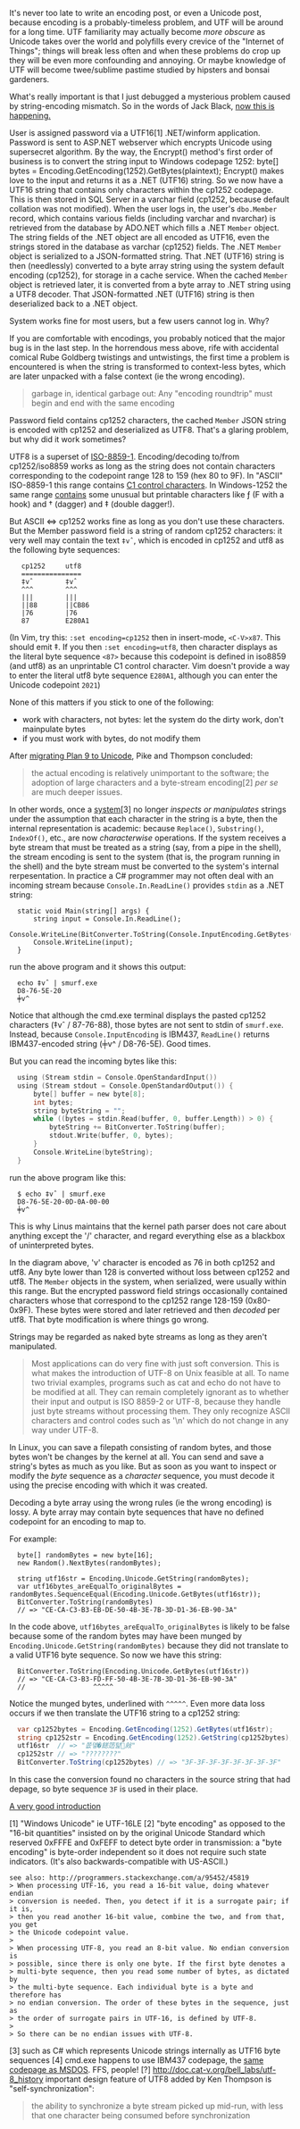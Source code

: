 It's never too late to write an encoding post, or even a Unicode post, because
encoding is a probably-timeless problem, and UTF will be around for a long time.
UTF familiarity may actually become *more obscure* as Unicode takes over the world
and polyfills every crevice of the "Internet of Things"; things will break less often and 
when these problems do crop up they will be even more confounding and annoying.
Or maybe knowledge of UTF will become twee/sublime pastime studied by hipsters
and bonsai gardeners.

What's really important is that I just debugged a mysterious problem caused by 
string-encoding mismatch. So in the words of Jack Black, [now this is happening.](https://www.youtube.com/watch?v=cDfQo1ANeLM#t=58)

User is assigned password via a UTF16[1] .NET/winform application.
Password is sent to ASP.NET webserver which encrypts Unicode using supersecret algorithm.
By the way, the Encrypt() method's first order of business is to convert the string input to Windows codepage 1252:
  byte[] bytes = Encoding.GetEncoding(1252).GetBytes(plaintext);
Encrypt() makes love to the input and returns it as a .NET (UTF16) string.
So we now have a UTF16 string that contains only characters within the cp1252 codepage.
This is then stored in SQL Server in a varchar field (cp1252, because default collation was not modified).
When the user logs in, the user's `dbo.Member` record, which contains various fields (including varchar and nvarchar)
is retrieved from the database by ADO.NET which fills a .NET `Member` object. The string fields of the 
.NET object are all encoded as UTF16, even the strings stored in the database as varchar (cp1252) fields.
The .NET `Member` object is serialized to a JSON-formatted string. That .NET (UTF16) string
is then (needlessly) converted to a byte array string using the system default encoding
(cp1252), for storage in a cache service.
When the cached `Member` object is retrieved later, it is converted from a byte array to .NET string using a UTF8 decoder.
That JSON-formatted .NET (UTF16) string is then deserialized back to a .NET object.

System works fine for most users, but a few users cannot log in. Why?

If you are comfortable with encodings, you probably noticed that the 
major bug is in the last step. In the horrendous mess above, rife with accidental
comical Rube Goldberg twistings and untwistings, the first time a problem
is encountered is when the string is transformed to context-less bytes, which
are later unpacked with a false context (ie the wrong encoding).

> garbage in, identical garbage out: Any "encoding roundtrip" must begin and end with the same encoding

Password field contains cp1252 characters, the cached `Member` JSON string is
encoded with cp1252 and deserialized as UTF8. That's a glaring problem, but
why did it work sometimes?

UTF8 is a superset of [ISO-8859-1][iso8859]. Encoding/decoding to/from cp1252/iso8859
works as long as the string does not contain characters corresponding to the 
codepoint range 128 to 159 (hex 80 to 9F). In "ASCII" ISO-8859-1 this range 
contains [C1 control characters][controlchars]. In Windows-1252 the same range 
[contains][cp1252] some unusual but printable characters like ƒ (F with a hook) and † (dagger)
and ‡ (double dagger!).

But ASCII <=> cp1252 works fine as long as you don't use these characters.
But the Member password field is a string of random cp1252 characters: it very 
well may contain the text `‡vˆ`, which is encoded in cp1252 and utf8 as
the following byte sequences:

```
   cp1252     utf8
   ===============
   ‡vˆ        ‡vˆ
   ^^^        ^^^
   |||        |||
   ||88       ||CB86
   |76        |76
   87         E280A1
```

(In Vim, try this: `:set encoding=cp1252` then in insert-mode, `<C-V>x87`.
This should emit ‡. If you then `:set encoding=utf8`, then character displays
as the literal byte sequence `<87>` because this codepoint is defined in iso8859
(and utf8) as an unprintable C1 control character. Vim doesn't provide a way
to enter the literal utf8 byte sequence `E280A1`, although you can enter the
Unicode codepoint `2021`)

None of this matters if you stick to one of the following:

- work with characters, not bytes: let the system do the dirty work, don't mainpulate bytes
- if you must work with bytes, do not modify them

After [migrating Plan 9 to Unicode][plan9], Pike and Thompson concluded:

> the actual encoding is relatively unimportant to the software; the adoption
> of large characters and a byte-stream encoding[2] *per se* are much deeper issues.

In other words, once a [system][system][3] no longer _inspects or manipulates_ strings under the assumption that each character 
in the string is a byte, then the internal representation is academic: because
`Replace()`, `Substring()`, `IndexOf()`, etc., are now *characterwise* operations.
If the system receives a byte stream that must be treated as a string (say,
from a pipe in the shell), the stream encoding is sent to the system (that is,
the program running in the shell) and the byte stream must be converted to
the system's internal rerpesentation. In practice a C# programmer may not often
deal with an incoming stream because `Console.In.ReadLine()` provides `stdin` as a .NET string:

```
  static void Main(string[] args) {
      string input = Console.In.ReadLine();
      Console.WriteLine(BitConverter.ToString(Console.InputEncoding.GetBytes(input)));
      Console.WriteLine(input);
  }
```

run the above program and it shows this output:

```
  echo ‡vˆ | smurf.exe
  D8-76-5E-20
  ╪v^
```

Notice that although the cmd.exe terminal displays the pasted cp1252 characters
(‡vˆ / 87-76-88), those bytes are not sent to stdin of `smurf.exe`. Instead,
because `Console.InputEncoding` is IBM437, `ReadLine()` returns IBM437-encoded
string (╪v^ / D8-76-5E). Good times.

But you can read the incoming bytes like this:

```c
  using (Stream stdin = Console.OpenStandardInput())
  using (Stream stdout = Console.OpenStandardOutput()) {
      byte[] buffer = new byte[8];
      int bytes;
      string byteString = "";
      while ((bytes = stdin.Read(buffer, 0, buffer.Length)) > 0) {
          byteString += BitConverter.ToString(buffer);
          stdout.Write(buffer, 0, bytes);
      }
      Console.WriteLine(byteString);
  }
```

run the above program like this:

```
  $ echo ‡vˆ | smurf.exe
  D8-76-5E-20-0D-0A-00-00
  ╪v^
```

This is why Linus maintains that the kernel path parser does not care about anything
except the '/' character, and regard everything else as a blackbox of uninterpreted bytes.

In the diagram above, 'v' character is encoded as 76 in both cp1252 and utf8.
Any byte lower than 128 is converted without loss between cp1252 and utf8.
The `Member` objects in the system, when serialized, were usually within this range.
But the encrypted password field strings occasionally contained characters whose
that correspond to the cp1252 range 128-159 (0x80-0x9F). These bytes were stored
and later retrieved and then *decoded* per utf8. That byte modification is where
things go wrong.

Strings may be regarded as naked byte streams as long as they aren't manipulated.

> Most applications can do very fine with just soft conversion. This is what makes the introduction of UTF-8 on Unix feasible at all. To name two trivial examples, programs such as cat and echo do not have to be modified at all. They can remain completely ignorant as to whether their input and output is ISO 8859-2 or UTF-8, because they handle just byte streams without processing them.
> They only recognize ASCII characters and control codes such as '\n' which do not change in any way under UTF-8.

In Linux, you can save a filepath consisting of random bytes, and those bytes
won't be changes by the kernel at all. You can send and save a string's bytes 
as much as you like. But as soon as you want to inspect or modify the *byte* sequence
as a *character* sequence, you must decode it using the precise encoding with which it was created.

Decoding a byte array using the wrong rules (ie the wrong encoding) is lossy.
A byte array may contain byte sequences that have no defined codepoint for an encoding to map to.

For example:

```
  byte[] randomBytes = new byte[16];
  new Random().NextBytes(randomBytes);

  string utf16str = Encoding.Unicode.GetString(randomBytes);
  var utf16bytes_areEqualTo_originalBytes = randomBytes.SequenceEqual(Encoding.Unicode.GetBytes(utf16str));
  BitConverter.ToString(randomBytes)
  // => "CE-CA-C3-B3-EB-DE-50-4B-3E-7B-3D-D1-36-EB-90-3A"
```

In the code above, `utf16bytes_areEqualTo_originalBytes` is likely to be false
because some of the random bytes may have been munged by `Encoding.Unicode.GetString(randomBytes)`
because they did not translate to a valid UTF16 byte sequence. So now we have this
string:

```
  BitConverter.ToString(Encoding.Unicode.GetBytes(utf16str))
  // => "CE-CA-C3-B3-FD-FF-50-4B-3E-7B-3D-D1-36-EB-90-3A"
  //                 ^^^^^
```

Notice the munged bytes, underlined with `^^^^^`.
Even more data loss occurs if we then translate the UTF16 string to a cp1252 string:

```cs
  var cp1252bytes = Encoding.GetEncoding(1252).GetBytes(utf16str);
  string cp1252str = Encoding.GetEncoding(1252).GetString(cp1252bytes);
  utf16str  // => "쫎돃�䭐笾턽㪐"
  cp1252str // => "????????"
  BitConverter.ToString(cp1252bytes) // => "3F-3F-3F-3F-3F-3F-3F-3F"
```

In this case the conversion found no characters in the source string that had
depage, so byte sequence `3F` is used in their place.

[A very good introduction][kunststube]



[1] "Windows Unicode" ie UTF-16LE
[2] "byte encoding" as opposed to the "16-bit quantities" insisted on by the original
    Unicode Standard which reserved 0xFFFE and 0xFEFF to detect byte order
    in transmission: a "byte encoding" is byte-order independent so it does not
    require such state indicators. (It's also backwards-compatible with US-ASCII.)

    see also: http://programmers.stackexchange.com/a/95452/45819
    > When processing UTF-16, you read a 16-bit value, doing whatever endian
    > conversion is needed. Then, you detect if it is a surrogate pair; if it is,
    > then you read another 16-bit value, combine the two, and from that, you get
    > the Unicode codepoint value.
    >
    > When processing UTF-8, you read an 8-bit value. No endian conversion is
    > possible, since there is only one byte. If the first byte denotes a
    > multi-byte sequence, then you read some number of bytes, as dictated by
    > the multi-byte sequence. Each individual byte is a byte and therefore has
    > no endian conversion. The order of these bytes in the sequence, just as
    > the order of surrogate pairs in UTF-16, is defined by UTF-8.
    >
    > So there can be no endian issues with UTF-8.

[3] such as C# which represents Unicode strings internally as UTF16 byte sequences
[4] cmd.exe happens to use IBM437 codepage, the
    [same codepage as MSDOS](http://en.wikipedia.org/wiki/Code_page_437). FFS, people!
[?] http://doc.cat-v.org/bell_labs/utf-8_history
  important design feature of UTF8 added by Ken Thompson is "self-synchronization":
  > the ability to synchronize a byte stream picked up mid-run, with less that one
  > character being consumed before synchronization

[iso8859]: http://en.wikipedia.org/wiki/ISO/IEC_8859-1
[controlchars]: http://en.wikipedia.org/wiki/C0_and_C1_control_character#C1_set
[cp1252]: http://www.i18nqa.com/debug/table-iso8859-1-vs-windows-1252.html
[kunststube]: http://kunststube.net/encoding/
[unicodefaq]: http://www.cl.cam.ac.uk/~mgk25/unicode.html#mod
[plan9]: http://plan9.bell-labs.com/sys/doc/utf.pdf
[system]: http://commons.wikimedia.org/wiki/File%3ASystem_boundary.svg
